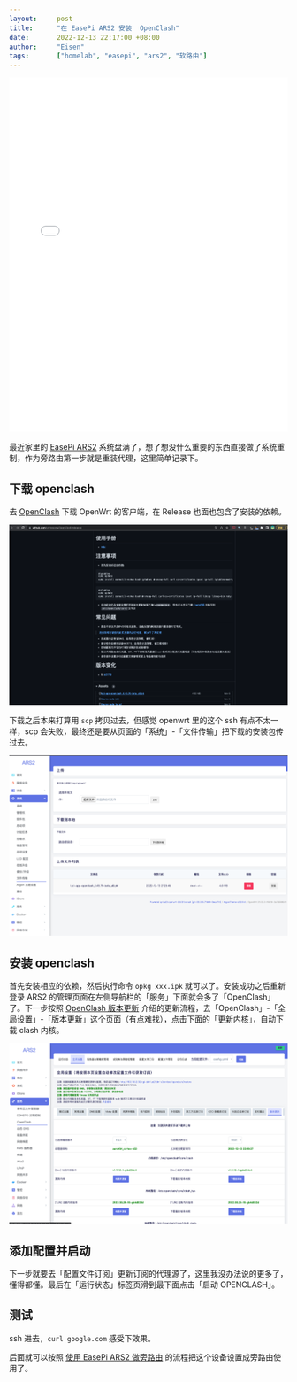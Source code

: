 ```yaml
---
layout:     post
title:      "在 EasePi ARS2 安装  OpenClash"
date:       2022-12-13 22:17:00 +08:00
author:     "Eisen"
tags:       ["homelab", "easepi", "ars2", "软路由"]
---
```


<iframe src="//player.bilibili.com/player.html?aid=818673622&bvid=BV1FG4y1G7PB&cid=922888758&page=1" width="100%" height="640" scrolling="no" border="0" frameborder="no" framespacing="0" allowfullscreen="true"> </iframe>

最近家里的 [EasePi ARS2](https://easepi.linkease.com/) 系统盘满了，想了想没什么重要的东西直接做了系统重制，作为旁路由第一步就是重装代理，这里简单记录下。

## 下载 openclash

去 [OpenClash](https://github.com/vernesong/OpenClash) 下载 OpenWrt 的客户端，在 Release 也面也包含了安装的依赖。

![](../img/in-post/openclash-release-page.png)


下载之后本来打算用 `scp` 拷贝过去，但感觉 openwrt 里的这个 ssh 有点不太一样，scp 会失败，最终还是要从页面的「系统」-「文件传输」把下载的安装包传过去。

![](../img/in-post/upload-file-in-asr2.png)

## 安装 openclash

首先安装相应的依赖，然后执行命令 `opkg xxx.ipk` 就可以了。安装成功之后重新登录 ARS2 的管理页面在左侧导航栏的「服务」下面就会多了「OpenClash」了。下一步按照 [OpenClash 版本更新](https://github.com/vernesong/OpenClash/wiki/%E7%89%88%E6%9C%AC%E6%9B%B4%E6%96%B0) 介绍的更新流程，去「OpenClash」-「全局设置」-「版本更新」这个页面（有点难找），点击下面的「更新内核」，自动下载 clash 内核。

![](../img/in-post/update-clash-core.png)

## 添加配置并启动

下一步就要去「配置文件订阅」更新订阅的代理源了，这里我没办法说的更多了，懂得都懂。最后在「运行状态」标签页滑到最下面点击「启动 OPENCLASH」。

## 测试

ssh 进去，`curl google.com` 感受下效果。

后面就可以按照 [使用 EasePi ARS2 做旁路由](/homelab-side-router/) 的流程把这个设备设置成旁路由使用了。

